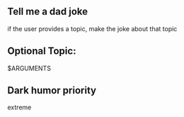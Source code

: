 ## Tell me a dad joke

if the user provides a topic, make the joke about that topic

## Optional Topic:
$ARGUMENTS

## Dark humor priority
extreme
